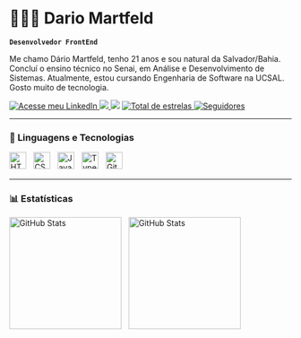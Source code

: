 # 👨🏻‍💻 Dario Martfeld

**`Desenvolvedor FrontEnd`**

Me chamo Dário Martfeld, tenho 21 anos e sou natural da Salvador/Bahia. Concluí o ensino técnico no Senai, em Análise e Desenvolvimento de Sistemas. Atualmente, estou cursando Engenharia de Software na UCSAL. Gosto muito de tecnologia.

<p align="left">
    <a href="https://www.linkedin.com/in/dario-martfeld/">
        <img 
            alt="Acesse meu LinkedIn" 
            title="Acesse meu LinkedIn" 
            src="https://img.shields.io/badge/-LinkedIn-%230077B5?style=for-the-badge&logo=linkedin&logoColor=white" target="_blank"
        />
    </a>
    <a href="https://www.instagram.com/dariomartfeld/" target="_blank">
    <img 
    src="https://img.shields.io/badge/-Instagram-%23E4405F?style=for-the-badge&logo=instagram&logoColor=white" target="_blank">
    </a>
    <a href="mailto:dariomartfeld2004@gmail.com?subject=Assunto do Email">
      <img 
      src="https://img.shields.io/badge/-Gmail-%23333?style=for-the-badge&logo=gmail&logoColor=white" target="_blank"></a>
    <a href="https://github.com/dariomartfeld?tab=repositories&sort=stargazers">
        <img 
            alt="Total de estrelas" 
            title="Total de estrelas GitHub" 
            src="https://custom-icon-badges.demolab.com/github/stars/dariomartfeld?color=55960c&style=for-the-badge&labelColor=488207&logo=star&label=estrelas"
        />
    </a>
    <a href="https://github.com/dariomartfeld?tab=followers">
        <img 
            alt="Seguidores" 
            title="Me siga no GitHub" 
            src="https://custom-icon-badges.demolab.com/github/followers/dariomartfeld?color=236ad3&labelColor=1155ba&style=for-the-badge&logo=github&label=Seguidores&logoColor=white"
        />
    </a>
      
      
</p>

---

### 🤖 Linguagens e Tecnologias

<img 
    align="left" 
    alt="HTML"
    title="HTML" 
    width="30px" 
    style="padding-right: 10px;" 
    src="https://cdn.jsdelivr.net/gh/devicons/devicon@latest/icons/html5/html5-original.svg" 
/>
<img 
    align="left" 
    alt="CSS" 
    title="CSS"
    width="30px" 
    style="padding-right: 10px;" 
    src="https://cdn.jsdelivr.net/gh/devicons/devicon@latest/icons/css3/css3-original.svg" 
/>
<img 
    align="left" 
    alt="JavaScript" 
    title="JavaScript"
    width="30px" 
    style="padding-right: 10px;" 
    src="https://cdn.jsdelivr.net/gh/devicons/devicon@latest/icons/javascript/javascript-original.svg" 
/>
<img 
    align="left" 
    alt="TypeScript"
    title="TypeScript" 
    width="30px" 
    style="padding-right: 10px;" 
    src="https://cdn.jsdelivr.net/gh/devicons/devicon@latest/icons/typescript/typescript-original.svg" 
/>


<img 
    align="left" 
    alt="Git" 
    title="Git"
    width="30px" 
    style="padding-right: 10px;" 
    src="https://cdn.jsdelivr.net/gh/devicons/devicon@latest/icons/git/git-original.svg" 
/>

<br/>
<br/>

---

### 📊 Estatísticas

<p>
  <img 
    align="left" 
    alt="GitHub Stats" 
    height="200" 
    style="padding-right: 10px;" 
    src="https://github-readme-stats.vercel.app/api?username=dariomartfeld&show_icons=true&theme=tokyonight&include_all_commits=true&locale=pt-br" 
  />

<img 
      align="left" 
      alt="GitHub Stats" 
      height="200" 
      src="https://github-readme-stats.vercel.app/api/top-langs/?username=dariomartfeld&theme=tokyonight&layout=compact&custom_title=Tecnologias&langs_count=9" 
  />

</p>
